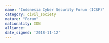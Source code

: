 ```yaml
---
name: "Indonesia Cyber Security Forum (ICSF)"
category: civil_society
nature: "Forum"
nationality: IDN
alliance: 
date_signed: '2018-11-12'
---
```

    